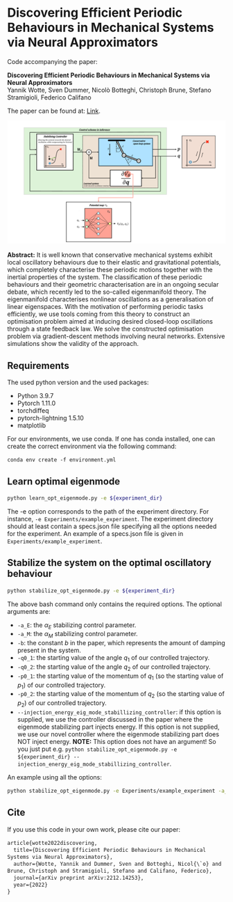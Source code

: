 # Discovering Efficient Periodic Behaviours in Mechanical Systems via Neural Approximators

Code accompanying the paper:

**Discovering Efficient Periodic Behaviours in Mechanical Systems via Neural Approximators**\
Yannik Wotte, Sven Dummer, Nicolò Botteghi, Christoph Brune, Stefano Stramigioli, Federico Califano

The paper can be found at: [Link](https://arxiv.org/pdf/2212.14253.pdf).

![alt text](Figure_1.png)

**Abstract:** 
It is well known that conservative mechanical systems exhibit local oscillatory behaviours due to their elastic and gravitational potentials, which completely characterise these periodic motions together with the inertial properties of the system. 
The classification of these periodic behaviours and their geometric characterisation are in an ongoing secular debate, which recently led to the so-called eigenmanifold theory. 
The eigenmanifold characterises nonlinear oscillations as a generalisation of linear eigenspaces. With the motivation of performing periodic tasks efficiently, we use tools coming from this theory to construct an optimisation problem aimed at inducing desired closed-loop oscillations through a state feedback law. 
We solve the constructed optimisation problem via gradient-descent methods involving neural networks. Extensive simulations show the validity of the approach.

## Requirements

The used python version and the used packages:
* Python 3.9.7
* Pytorch 1.11.0
* torchdiffeq
* pytorch-lightning 1.5.10
* matplotlib

For our environments, we use conda. If one has conda installed, one can create the correct environment via the following
command:
```
conda env create -f environment.yml
```

## Learn optimal eigenmode

```bash
python learn_opt_eigenmode.py -e ${experiment_dir}
```
The -e option corresponds to the path of the experiment directory. For instance, ```-e Experiments/example_experiment```.
The experiment directory should at least contain a specs.json file specifying all the options needed for the experiment. 
An example of a specs.json file is given in ```Experiments/example_experiment```. 

## Stabilize the system on the optimal oscillatory behaviour

```bash
python stabilize_opt_eigenmode.py -e ${experiment_dir}
```

The above bash command only contains the required options. The optional arguments are:
- ```-a_E```: the $\alpha_E$ stabilizing control parameter. 
- ```-a_M```: the $\alpha_M$ stabilizing control parameter. 
- ```-b```: the constant $b$ in the paper, which represents the amount of damping present in the system. 
- ```-q0_1```: the starting value of the angle $q_1$ of our controlled trajectory.
- ```-q0_2```: the starting value of the angle $q_2$ of our controlled trajectory.
- ```-p0_1```: the starting value of the momentum of $q_1$ (so the starting value of $p_1$) of our controlled trajectory.
- ```-p0_2```: the starting value of the momentum of $q_2$ (so the starting value of $p_2$) of our controlled trajectory.
- ```--injection_energy_eig_mode_stabillizing_controller```: if this option is supplied, we use the controller discussed 
in the paper where the eigenmode stabilizing part injects energy. If this option is not supplied, we use our novel 
controller where the eigenmode stabilizing part does NOT inject energy. **NOTE:** This option does not have an argument!
So you just put e.g. ```python stabilize_opt_eigenmode.py -e ${experiment_dir} --injection_energy_eig_mode_stabillizing_controller```.

An example using all the options:

```bash
python stabilize_opt_eigenmode.py -e Experiments/example_experiment -a_E 1 -a_M 10 -b 0.1 -q0_1 0.2 -q0_2 0.2 -p0_1 5 -p0_2 5 --injection_energy_eig_mode_stabillizing_controller
```

## Cite
If you use this code in your own work, please cite our paper:
```
article{wotte2022discovering,
  title={Discovering Efficient Periodic Behaviours in Mechanical Systems via Neural Approximators},
  author={Wotte, Yannik and Dummer, Sven and Botteghi, Nicol{\`o} and Brune, Christoph and Stramigioli, Stefano and Califano, Federico},
  journal={arXiv preprint arXiv:2212.14253},
  year={2022}
}

```
